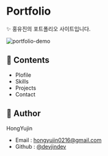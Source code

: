# Portfolio

✨ 홍유진의 포트폴리오 사이트입니다.  

![portfolio-demo](https://user-images.githubusercontent.com/74370531/109523288-87907e00-7af2-11eb-8063-eff9f16fb77b.jpg)  

## 📖 Contents
* Plofile 
* Skills
* Projects
* Contact  

## 👤 Author
HongYujin
* Email : hongyujin0216@gmail.com
* Github : [@devjindev](https://github.com/devjindev)

